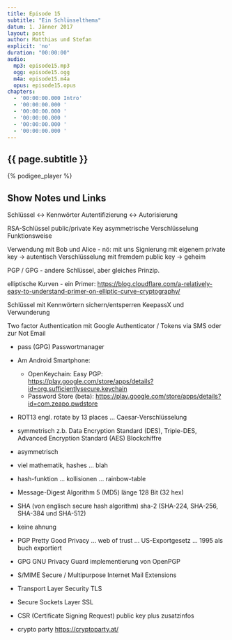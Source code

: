 ```yaml
---
title: Episode 15
subtitle: "Ein Schlüsselthema"
datum: 1. Jänner 2017
layout: post
author: Matthias und Stefan
explicit: 'no'
duration: "00:00:00"
audio:
  mp3: episode15.mp3
  ogg: episode15.ogg
  m4a: episode15.m4a
  opus: episode15.opus
chapters:
  - '00:00:00.000 Intro'
  - '00:00:00.000 '
  - '00:00:00.000 '
  - '00:00:00.000 '
  - '00:00:00.000 '
  - '00:00:00.000 '
---
```


## {{ page.subtitle }}

{% podigee_player %}

## Show Notes und Links

Schlüssel <-> Kennwörter
Autentifizierung <-> Autorisierung

RSA-Schlüssel
public/private Key
asymmetrische Verschlüsselung
Funktionsweise

Verwendung mit Bob und Alice - nö: mit uns
Signierung mit eigenem private key -> autentisch
Verschlüsselung mit fremdem public key -> geheim

PGP / GPG - andere Schlüssel, aber gleiches Prinzip.

elliptische Kurven - ein Primer: https://blog.cloudflare.com/a-relatively-easy-to-understand-primer-on-elliptic-curve-cryptography/

Schlüssel mit Kennwörtern sichern/entsperren
KeepassX und Verwunderung

Two factor Authentication mit Google Authenticator / Tokens via SMS oder zur Not Email

* pass (GPG) Passwortmanager
* Am Android Smartphone:
  * OpenKeychain: Easy PGP: https://play.google.com/store/apps/details?id=org.sufficientlysecure.keychain
  * Password Store (beta): https://play.google.com/store/apps/details?id=com.zeapo.pwdstore

* ROT13 engl. rotate by 13 places ...  Caesar-Verschlüsselung
* symmetrisch z.b. Data Encryption Standard (DES), Triple-DES, Advanced Encryption Standard (AES) Blockchiffre
* asymmetrisch
* viel mathematik, hashes ... blah
* hash-funktion ... kollisionen ... rainbow-table
* Message-Digest Algorithm 5 (MD5) länge 128 Bit (32 hex)
* SHA (von englisch secure hash algorithm) sha-2 (SHA-224, SHA-256, SHA-384 und SHA-512)
* keine ahnung
* PGP  Pretty Good Privacy  ... web of trust  ... US-Exportgesetz ... 1995 als buch exportiert
* GPG GNU Privacy Guard implementierung von OpenPGP
* S/MIME  Secure / Multipurpose Internet Mail Extensions
* Transport Layer Security TLS
* Secure Sockets Layer SSL
* CSR (Certificate Signing Request) public key plus zusatzinfos
* crypto party https://cryptoparty.at/


